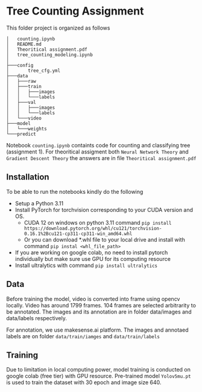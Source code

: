 # Tree Counting Assignment
This folder project is organized as follows
```
│   counting.ipynb
│   README.md
│   Theoritical assignment.pdf
│   tree_counting_modeling.ipynb
│
├───config
│       tree_cfg.yml
├───data
│   ├───raw
│   ├───train
│   │   ├───images
│   │   └───labels
│   ├───val
│   │   ├───images
│   │   └───labels
│   └───video
├───model
│   └───weights
└───predict
```

Notebook `counting.ipynb` containts code for counting and classifying tree (assignment 1). 
For theoritical assigment both `Neural Network Theory` and `Gradient Descent Theory` the answers are in file `Theoritical assignment.pdf`
 
## Installation
To be able to run the notebooks kindly do the following
* Setup a Python 3.11
* Install PyTorch for torchvision corresponding to your CUDA version and OS.
    * CUDA 12 on windows on python 3.11 command 
    `pip install https://download.pytorch.org/whl/cu121/torchvision-0.16.1%2Bcu121-cp311-cp311-win_amd64.whl`
    * Or you can download *.whl file to your local drive and install with command `pip instal <whl_file_path>`
* If you are working on google colab, no need to install pytorch individually but make sure use GPU for its computing resource
* Install ultralytics with command  `pip install ultralytics`


## Data
Before training the model, video is converted into frame using opencv locally. Video has around 1799 frames. 104 frames are selected arbitrarity to be annotated. The images and its annotation are in folder data/images and data/labels respectively. 

For annotation, we use makesense.ai platform. The images and annotaed labels are on folder `data/train/iamges` and `data/train/labels`


## Training
Due to limitation in local computing power, model training is conducted on google colab (free tier) with GPU resource. Pre-trained model `Yolov5mu.pt` is used to train the dataset with 30 epoch and image size 640. 
